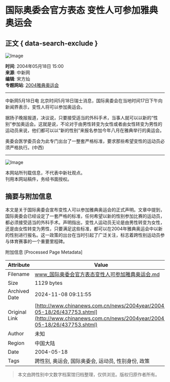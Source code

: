 # 国际奥委会官方表态 变性人可参加雅典奥运会

## 正文 { data-search-exclude }


![Image](http://www.chinanews.com.cn/newsiimg/1.gif)

**时间**: 2004年05月18日 15:00  
**来源**: 中新网  
**编辑**: 宋方灿  
**专题网站**: [2004雅典奥运会](http://www.chinanews.com.cn/focus_site/olympic2004/index.html)

---

中新网5月18日电 北京时间5月18日瑞士消息，国际奥委会在当地时间17日下午向新闻界表示，变性人将可以参加奥运会。

据扬子晚报报道，决议说，只要接受适当的外科手术，当事人就可以以新的“性别”参加奥运会。这就是说，不论对于由男性转变为女性或者由女性转变为男性的运动员来说，他们都可以以“新的性别”来报名参加今年八月在雅典举行的奥运会。

奥委会医学委员会为此专门出台了一整套严格标准，要求那些希望变性的运动员必须严格执行。(中西)

--- 

![Image](http://www.chinanews.com.cn/fileftp/2004-04-02/_1080884820_shangcheng.gif)

本网站所刊载信息，不代表中新社观点。  
刊用本网站稿件，务经书面授权。  

## 摘要与附加信息

<!-- tcd_abstract -->
本文是关于国际奥委会宣布变性人可以参加雅典奥运会的正式声明。文章中提到，国际奥委会已经设定了一套严格的标准，任何希望以新的性别参加比赛的运动员，都必须接受适当的外科手术。声明指出，变性人运动员无论是由男性转变为女性，还是由女性转变为男性，只要满足这些标准，都可以在2004年雅典奥运会中以新的性别进行报名。这一政策的出台在当时引起了广泛关注，标志着跨性别运动员参与体育赛事的一个重要里程碑。
<!-- tcd_abstract_end -->

附加信息 [Processed Page Metadata]

| Attribute       | Value                                  |
|-----------------|----------------------------------------|
| Filename        | www_国际奥委会官方表态变性人可参加雅典奥运会.md                             |
| Size            | 1129 bytes                           |
| Archived Date   | 2024-11-08 09:11:55                             |
| Original Link   | [http://www.chinanews.com.cn/news/2004year/2004-05-18/26/437753.shtml](http://www.chinanews.com.cn/news/2004year/2004-05-18/26/437753.shtml)                       |
| Author          | 未知                               |
| Region          | 中国大陆                               |
| Date            | 2004-05-18                                 |
| Tags            | 跨性别, 奥运会, 国际奥委会, 运动员, 性别身份, 政策                                 |
>
> 本文由跨性别中文数字档案馆归档整理，仅供浏览。版权归原作者所有。
>